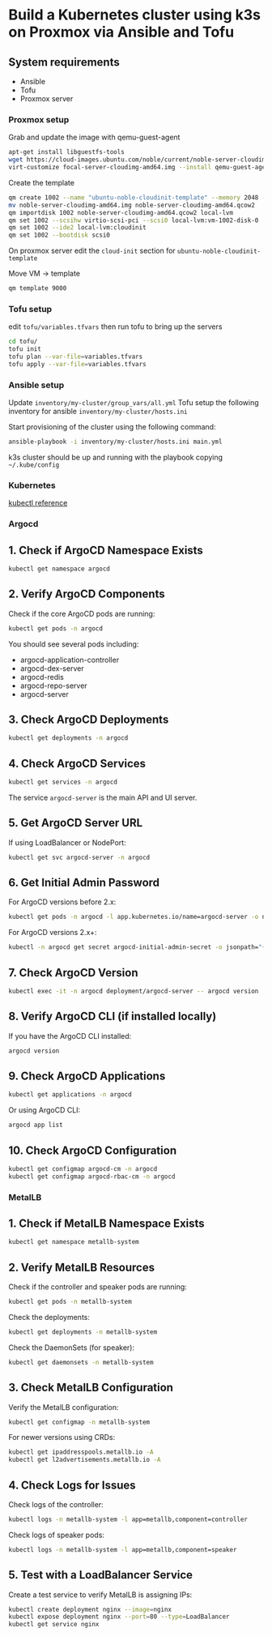 # Build a Kubernetes cluster using k3s on Proxmox via Ansible and Tofu

## System requirements

* Ansible
* Tofu
* Proxmox server

### Proxmox setup

Grab and update the image with qemu-guest-agent

```bash
apt-get install libguestfs-tools
wget https://cloud-images.ubuntu.com/noble/current/noble-server-cloudimg-amd64.img
virt-customize focal-server-cloudimg-amd64.img --install qemu-guest-agent
```

Create the template

```bash
qm create 1002 --name "ubuntu-noble-cloudinit-template" --memory 2048 --net0 virtio,bridge=vmbr0
mv noble-server-cloudimg-amd64.img noble-server-cloudimg-amd64.qcow2
qm importdisk 1002 noble-server-cloudimg-amd64.qcow2 local-lvm
qm set 1002 --scsihw virtio-scsi-pci --scsi0 local-lvm:vm-1002-disk-0
qm set 1002 --ide2 local-lvm:cloudinit
qm set 1002 --bootdisk scsi0
```
On proxmox server edit the `cloud-init` section for `ubuntu-noble-cloudinit-template`

Move VM -> template

```bash
qm template 9000
```

### Tofu setup

edit `tofu/variables.tfvars` then run tofu to bring up the servers

```bash
cd tofu/
tofu init
tofu plan --var-file=variables.tfvars
tofu apply --var-file=variables.tfvars
```

### Ansible setup

Update `inventory/my-cluster/group_vars/all.yml`
Tofu setup the following inventory for ansible `inventory/my-cluster/hosts.ini`

Start provisioning of the cluster using the following command:

```bash
ansible-playbook -i inventory/my-cluster/hosts.ini main.yml
```

k3s cluster should be up and running with the playbook copying `~/.kube/config`

### Kubernetes

[kubectl reference](https://kubernetes.io/docs/reference/kubectl/quick-reference/)

### Argocd

## 1. Check if ArgoCD Namespace Exists

```bash
kubectl get namespace argocd
```

## 2. Verify ArgoCD Components

Check if the core ArgoCD pods are running:
```bash
kubectl get pods -n argocd
```

You should see several pods including:
- argocd-application-controller
- argocd-dex-server
- argocd-redis
- argocd-repo-server
- argocd-server

## 3. Check ArgoCD Deployments

```bash
kubectl get deployments -n argocd
```

## 4. Check ArgoCD Services

```bash
kubectl get services -n argocd
```

The service `argocd-server` is the main API and UI server.

## 5. Get ArgoCD Server URL

If using LoadBalancer or NodePort:
```bash
kubectl get svc argocd-server -n argocd
```

## 6. Get Initial Admin Password

For ArgoCD versions before 2.x:
```bash
kubectl get pods -n argocd -l app.kubernetes.io/name=argocd-server -o name | cut -d'/' -f 2
```

For ArgoCD versions 2.x+:
```bash
kubectl -n argocd get secret argocd-initial-admin-secret -o jsonpath="{.data.password}" | base64 -d
```

## 7. Check ArgoCD Version

```bash
kubectl exec -it -n argocd deployment/argocd-server -- argocd version
```

## 8. Verify ArgoCD CLI (if installed locally)

If you have the ArgoCD CLI installed:
```bash
argocd version
```

## 9. Check ArgoCD Applications

```bash
kubectl get applications -n argocd
```

Or using ArgoCD CLI:
```bash
argocd app list
```

## 10. Check ArgoCD Configuration

```bash
kubectl get configmap argocd-cm -n argocd
kubectl get configmap argocd-rbac-cm -n argocd
```

### MetalLB

## 1. Check if MetalLB Namespace Exists

```bash
kubectl get namespace metallb-system
```

## 2. Verify MetalLB Resources

Check if the controller and speaker pods are running:
```bash
kubectl get pods -n metallb-system
```

Check the deployments:
```bash
kubectl get deployments -n metallb-system
```

Check the DaemonSets (for speaker):
```bash
kubectl get daemonsets -n metallb-system
```

## 3. Check MetalLB Configuration

Verify the MetalLB configuration:
```bash
kubectl get configmap -n metallb-system
```

For newer versions using CRDs:
```bash
kubectl get ipaddresspools.metallb.io -A
kubectl get l2advertisements.metallb.io -A
```

## 4. Check Logs for Issues

Check logs of the controller:
```bash
kubectl logs -n metallb-system -l app=metallb,component=controller
```

Check logs of speaker pods:
```bash
kubectl logs -n metallb-system -l app=metallb,component=speaker
```

## 5. Test with a LoadBalancer Service

Create a test service to verify MetalLB is assigning IPs:
```bash
kubectl create deployment nginx --image=nginx
kubectl expose deployment nginx --port=80 --type=LoadBalancer
kubectl get service nginx
```
